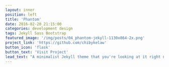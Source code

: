 ```yaml
---
layout: inner
position: left
title: 'Phantom'
date: 2016-02-20 21:15:00
categories: development design
tags: Jekyll Sass Bootstrap
featured_image: '/img/posts/04_phantom-jekyll-1130x864-2x.png'
project_link: 'https://github.com/chibykelaw'
button_icon: 'flask'
button_text: 'Visit Project'
lead_text: "A minimalist Jekyll theme that you're looking at it right now"
---
```

